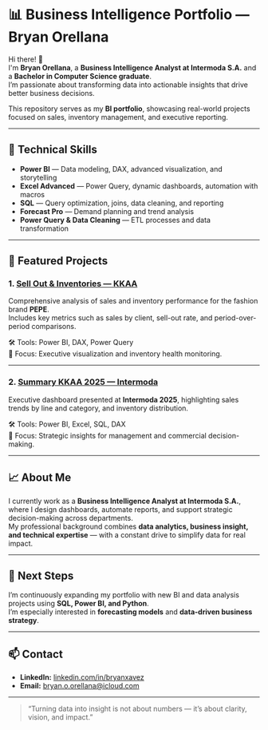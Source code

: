 # 📊 Business Intelligence Portfolio — Bryan Orellana

Hi there! 👋  
I'm **Bryan Orellana**, a **Business Intelligence Analyst at Intermoda S.A.** and a **Bachelor in Computer Science graduate**.  
I’m passionate about transforming data into actionable insights that drive better business decisions.

This repository serves as my **BI portfolio**, showcasing real-world projects focused on sales, inventory management, and executive reporting.

---

## 🧠 Technical Skills

- **Power BI** — Data modeling, DAX, advanced visualization, and storytelling  
- **Excel Advanced** — Power Query, dynamic dashboards, automation with macros  
- **SQL** — Query optimization, joins, data cleaning, and reporting  
- **Forecast Pro** — Demand planning and trend analysis  
- **Power Query & Data Cleaning** — ETL processes and data transformation

---

## 🚀 Featured Projects

### 1. [Sell Out & Inventories — KKAA](https://github.com/bryan-o-orellana/Sell_Out_and_Inventories_KKAA)
Comprehensive analysis of sales and inventory performance for the fashion brand **PEPE**.  
Includes key metrics such as sales by client, sell-out rate, and period-over-period comparisons.

🛠 Tools: Power BI, DAX, Power Query  
🎯 Focus: Executive visualization and inventory health monitoring.

---

### 2. [Summary KKAA 2025 — Intermoda](https://github.com/bryan-o-orellana/Summary_KKAA_2025_Intermoda)
Executive dashboard presented at **Intermoda 2025**, highlighting sales trends by line and category, and inventory distribution.

🛠 Tools: Power BI, Excel, SQL, DAX  
🎯 Focus: Strategic insights for management and commercial decision-making.

---

## 📈 About Me

I currently work as a **Business Intelligence Analyst at Intermoda S.A.**, where I design dashboards, automate reports, and support strategic decision-making across departments.  
My professional background combines **data analytics, business insight, and technical expertise** — with a constant drive to simplify data for real impact.

---

## 🌱 Next Steps

I’m continuously expanding my portfolio with new BI and data analysis projects using **SQL, Power BI, and Python**.  
I’m especially interested in **forecasting models** and **data-driven business strategy**.

---

## 📫 Contact

- **LinkedIn:** [linkedin.com/in/bryanxavez](https://linkedin.com/in/bryanxavez)  
- **Email:** [bryan.o.orellana@icloud.com](bryan.o.orellana@icloud.com)  

---

> “Turning data into insight is not about numbers — it’s about clarity, vision, and impact.”

